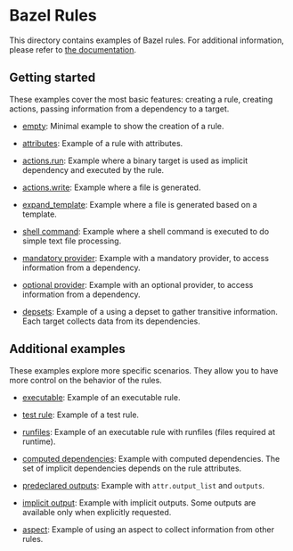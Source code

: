 # Bazel Rules

This directory contains examples of Bazel rules. For additional information,
please refer to [the documentation](https://docs.bazel.build/versions/master/skylark/concepts.html).

## Getting started

These examples cover the most basic features: creating a rule, creating actions,
passing information from a dependency to a target.

* [empty](empty/): Minimal example to show the creation of a rule.

* [attributes](attributes/): Example of a rule with attributes.

* [actions.run](actions_run/): Example where a binary target is used as implicit
  dependency and executed by the rule.

* [actions.write](actions_write/): Example where a file is generated.

* [expand_template](expand_template/): Example where a file is generated based
  on a template.

* [shell command](shell_command/): Example where a shell command is executed to
  do simple text file processing.

* [mandatory provider](mandatory_provider/): Example with a mandatory provider,
  to access information from a dependency.

* [optional provider](optional_provider/): Example with an optional provider,
  to access information from a dependency.

* [depsets](depsets/): Example of a using a depset to gather transitive
  information. Each target collects data from its dependencies.

## Additional examples

These examples explore more specific scenarios. They allow you to have more
control on the behavior of the rules.

* [executable](executable/): Example of an executable rule.

* [test rule](test_rule/): Example of a test rule.

* [runfiles](runfiles/): Example of an executable rule with runfiles (files
  required at runtime).

* [computed dependencies](computed_dependencies/): Example with computed
  dependencies. The set of implicit dependencies depends on the rule attributes.

* [predeclared outputs](predeclared_outputs/): Example with `attr.output_list`
  and `outputs`.

* [implicit output](implicit_output/): Example with implicit outputs. Some
  outputs are available only when explicitly requested.

* [aspect](aspect/): Example of using an aspect to collect information from
  other rules.
